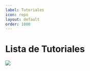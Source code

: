 ```yaml
---
label: Tutoriales
icon: repo
layout: default
order: 1000
---
```


# Lista de Tutoriales

![](https://i.postimg.cc/fWVv373H/Tutoriales.png)
